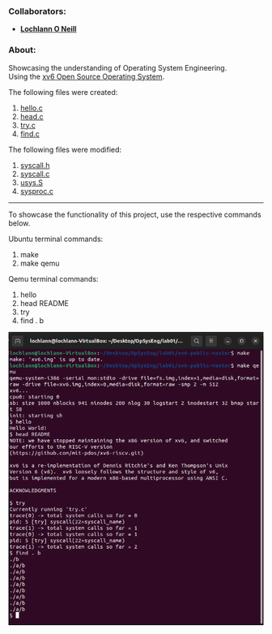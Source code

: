 <!--https://github.com/darsaveli/Readme-Markdown-Syntax-->

### Collaborators:
* **[Lochlann O Neill](https://github.com/lochlannoneill)**

### About:
Showcasing the understanding of Operating System Engineering.  
Using the [xv6 Open Source Operating System](https://github.com/mit-pdos/xv6-public).

The following files were created: 
  1. [hello.c](https://github.com/lochlannoneill/COMP8051-OSEng-xv6-qemu/blob/main/xv6-public-master/hello.c)
  2. [head.c](https://github.com/lochlannoneill/COMP8051-OSEng-xv6-qemu/blob/main/xv6-public-master/head.c)
  3. [try.c](https://github.com/lochlannoneill/COMP8051-OSEng-xv6-qemu/blob/main/xv6-public-master/try.c)
  4. [find.c](https://github.com/lochlannoneill/COMP8051-OSEng-xv6-qemu/blob/main/xv6-public-master/find.c)

The following files were modified:
  1. [syscall.h](https://github.com/lochlannoneill/COMP8051-OSEng-xv6-qemu/blob/main/xv6-public-master/syscall.h)
  2. [syscall.c](https://github.com/lochlannoneill/COMP8051-OSEng-xv6-qemu/blob/main/xv6-public-master/syscall.c)
  3. [usys.S](https://github.com/lochlannoneill/COMP8051-OSEng-xv6-qemu/blob/main/xv6-public-master/usys.S)
  4. [sysproc.c](https://github.com/lochlannoneill/COMP8051-OSEng-xv6-qemu/blob/main/xv6-public-master/sysproc.c)

***

To showcase the functionality of this project, use the respective commands below.

Ubuntu terminal commands:
  1. make
  2. make qemu

Qemu terminal commands:
  1. hello
  2. head README
  3. try
  4. find . b 

![terminal_output](https://github.com/lochlannoneill/COMP8051-OS-xv6-qemu/blob/main/screenshots/terminal_output.png?raw=true)  

